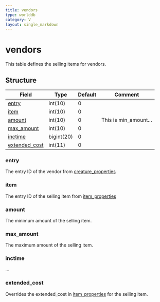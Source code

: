 ```yaml
---
title: vendors
type: worlddb
category: V
layout: single_markdown
---
```


# vendors
This table defines the selling items for vendors. 

## Structure

Field                                                                             | Type       | Default | Comment              
--------------------------------------------------------------------------------- | ---------- | ------- | ---------------------
[entry](#entry)                 | int(10)    | 0       |                      
[item](#item)                   | int(10)    | 0       |                      
[amount](#amount)               | int(10)    | 0       | This is min_amount...
[max_amount](#max_amount)       | int(10)    | 0       |                      
[inctime](#inctime)             | bigint(20) | 0       |                      
[extended_cost](#extended_cost) | int(11)    | 0       |                      

### entry

The entry ID of the vendor from [creature_properties](/Wiki/database/world/creature_properties/ "Creature properties")

### item

The entry ID of the selling item from [item_properties](/Wiki/database/world/item_properties/ "Item properties")

### amount

The minimum amount of the selling item.

### max_amount

The maximum amount of the selling item.

### inctime

...

### extended_cost

Overrides the extended_cost in [item_properties](/Wiki/database/world/item_properties/ "Item properties") for the selling item.